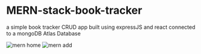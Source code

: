 # MERN-stack-book-tracker

a simple book tracker CRUD app built using expressJS and react connected to a mongoDB Atlas Database 

![mern home](https://github.com/Chebil26/MERN-stack-book-tracker/assets/21696574/13a21391-75e8-4572-b06d-4ced5d1f377d)
![mern add](https://github.com/Chebil26/MERN-stack-book-tracker/assets/21696574/368af278-0474-46b9-b82c-6de5385a7a89)
